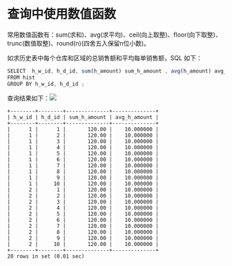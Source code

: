 查询中使用数值函数 
==============================



常用数值函数有：sum(求和)、avg(求平均)、ceil(向上取整)、floor(向下取整)、trunc(数值取整)、round(n)(四舍五入保留n位小数)。

如求历史表中每个仓库和区域的总销售额和平均每单销售额，SQL 如下： 

```javascript
SELECT  h_w_id, h_d_id, sum(h_amount) sum_h_amount , avg(h_amount) avg_h_amount 
FROM hist 
GROUP BY h_w_id, h_d_id ;
```



查询结果如下：​![](https://cdn.nlark.com/yuque/0/2020/png/177325/1600322751147-f4c62008-34ca-45b9-ba40-92fb2d44ceba.png?x-oss-process=image%2Fresize%2Cw_1500)​

```unknow
​+--------+--------+--------------+--------------+
| h_w_id | h_d_id | sum_h_amount | avg_h_amount |
+--------+--------+--------------+--------------+
|      1 |      1 |       120.00 |    10.000000 |
|      1 |      2 |       120.00 |    10.000000 |
|      1 |      3 |       120.00 |    10.000000 |
|      1 |      4 |       120.00 |    10.000000 |
|      1 |      5 |       120.00 |    10.000000 |
|      1 |      6 |       120.00 |    10.000000 |
|      1 |      7 |       120.00 |    10.000000 |
|      1 |      8 |       120.00 |    10.000000 |
|      1 |      9 |       120.00 |    10.000000 |
|      1 |     10 |       120.00 |    10.000000 |
|      2 |      1 |       120.00 |    10.000000 |
|      2 |      2 |       120.00 |    10.000000 |
|      2 |      3 |       120.00 |    10.000000 |
|      2 |      4 |       120.00 |    10.000000 |
|      2 |      5 |       120.00 |    10.000000 |
|      2 |      6 |       120.00 |    10.000000 |
|      2 |      7 |       120.00 |    10.000000 |
|      2 |      8 |       120.00 |    10.000000 |
|      2 |      9 |       120.00 |    10.000000 |
|      2 |     10 |       120.00 |    10.000000 |
+--------+--------+--------------+--------------+
20 rows in set (0.01 sec)
```


